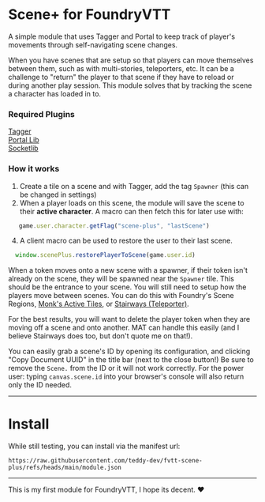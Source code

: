 # Scene+ for FoundryVTT
A simple module that uses Tagger and Portal to keep track of player's movements through self-navigating scene changes.

When you have scenes that are setup so that players can move themselves between them, such as with multi-stories, teleporters, etc. It can be a challenge to "return" the player to that scene if they have to reload or during another play session. This module solves that by tracking the scene a character has loaded in to.

### Required Plugins 
[Tagger](https://foundryvtt.com/packages/tagger)  
[Portal Lib](https://foundryvtt.com/packages/portal-lib)  
[Socketlib](https://foundryvtt.com/packages/socketlib)

### How it works
1. Create a tile on a scene and with Tagger, add the tag `Spawner` (this can be changed in settings)
2. When a player loads on this scene, the module will save the scene to their **active character**. A macro can then fetch this for later use with: 
```JavaScript
   game.user.character.getFlag("scene-plus", "lastScene")
```
4. A client macro can be used to restore the user to their last scene.
```JavaScript
  window.scenePlus.restorePlayerToScene(game.user.id)
```
When a token moves onto a new scene with a spawner, if their token isn't already on the scene, they will be spawned near the `Spawner` tile. This should be the entrance to your scene. You will still need to setup how the players move between scenes. You can do this with Foundry's Scene Regions, [Monk's Active Tiles](https://foundryvtt.com/packages/monks-active-tiles), or [Stairways (Teleporter)](https://foundryvtt.com/packages/stairways).

For the best results, you will want to delete the player token when they are moving off a scene and onto another. MAT can handle this easily (and I believe Stairways does too, but don't quote me on that!).

You can easily grab a scene's ID by opening its configuration, and clicking "Copy Document UUID" in the title bar (next to the close button!) Be sure to remove the `Scene.` from the ID or it will not work correctly. For the power user: typing `canvas.scene.id` into your browser's console will also return only the ID needed.

---

# Install
While still testing, you can install via the manifest url:  
```
https://raw.githubusercontent.com/teddy-dev/fvtt-scene-plus/refs/heads/main/module.json
```

---

This is my first module for FoundryVTT, I hope its decent. ♥
